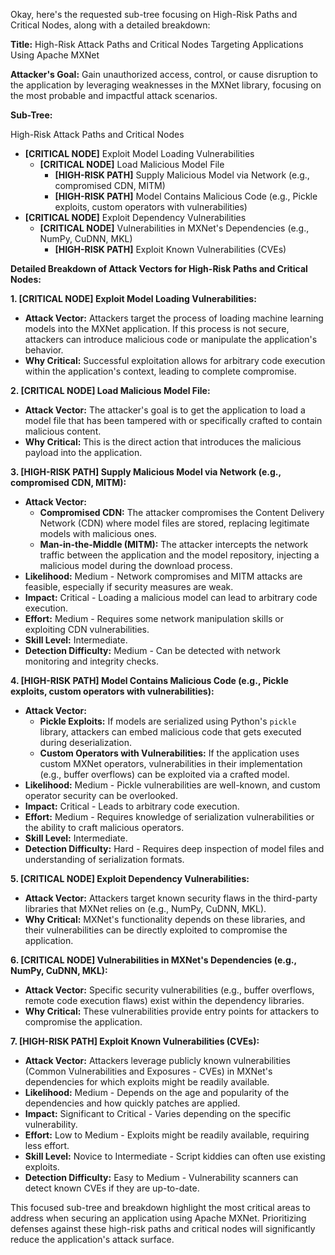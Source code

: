 Okay, here's the requested sub-tree focusing on High-Risk Paths and Critical Nodes, along with a detailed breakdown:

**Title:** High-Risk Attack Paths and Critical Nodes Targeting Applications Using Apache MXNet

**Attacker's Goal:** Gain unauthorized access, control, or cause disruption to the application by leveraging weaknesses in the MXNet library, focusing on the most probable and impactful attack scenarios.

**Sub-Tree:**

High-Risk Attack Paths and Critical Nodes
* **[CRITICAL NODE]** Exploit Model Loading Vulnerabilities
    * **[CRITICAL NODE]** Load Malicious Model File
        * **[HIGH-RISK PATH]** Supply Malicious Model via Network (e.g., compromised CDN, MITM)
        * **[HIGH-RISK PATH]** Model Contains Malicious Code (e.g., Pickle exploits, custom operators with vulnerabilities)
* **[CRITICAL NODE]** Exploit Dependency Vulnerabilities
    * **[CRITICAL NODE]** Vulnerabilities in MXNet's Dependencies (e.g., NumPy, CuDNN, MKL)
        * **[HIGH-RISK PATH]** Exploit Known Vulnerabilities (CVEs)

**Detailed Breakdown of Attack Vectors for High-Risk Paths and Critical Nodes:**

**1. [CRITICAL NODE] Exploit Model Loading Vulnerabilities:**

* **Attack Vector:** Attackers target the process of loading machine learning models into the MXNet application. If this process is not secure, attackers can introduce malicious code or manipulate the application's behavior.
* **Why Critical:** Successful exploitation allows for arbitrary code execution within the application's context, leading to complete compromise.

**2. [CRITICAL NODE] Load Malicious Model File:**

* **Attack Vector:** The attacker's goal is to get the application to load a model file that has been tampered with or specifically crafted to contain malicious content.
* **Why Critical:** This is the direct action that introduces the malicious payload into the application.

**3. [HIGH-RISK PATH] Supply Malicious Model via Network (e.g., compromised CDN, MITM):**

* **Attack Vector:**
    * **Compromised CDN:** The attacker compromises the Content Delivery Network (CDN) where model files are stored, replacing legitimate models with malicious ones.
    * **Man-in-the-Middle (MITM):** The attacker intercepts the network traffic between the application and the model repository, injecting a malicious model during the download process.
* **Likelihood:** Medium - Network compromises and MITM attacks are feasible, especially if security measures are weak.
* **Impact:** Critical - Loading a malicious model can lead to arbitrary code execution.
* **Effort:** Medium - Requires some network manipulation skills or exploiting CDN vulnerabilities.
* **Skill Level:** Intermediate.
* **Detection Difficulty:** Medium - Can be detected with network monitoring and integrity checks.

**4. [HIGH-RISK PATH] Model Contains Malicious Code (e.g., Pickle exploits, custom operators with vulnerabilities):**

* **Attack Vector:**
    * **Pickle Exploits:** If models are serialized using Python's `pickle` library, attackers can embed malicious code that gets executed during deserialization.
    * **Custom Operators with Vulnerabilities:** If the application uses custom MXNet operators, vulnerabilities in their implementation (e.g., buffer overflows) can be exploited via a crafted model.
* **Likelihood:** Medium - Pickle vulnerabilities are well-known, and custom operator security can be overlooked.
* **Impact:** Critical - Leads to arbitrary code execution.
* **Effort:** Medium - Requires knowledge of serialization vulnerabilities or the ability to craft malicious operators.
* **Skill Level:** Intermediate.
* **Detection Difficulty:** Hard - Requires deep inspection of model files and understanding of serialization formats.

**5. [CRITICAL NODE] Exploit Dependency Vulnerabilities:**

* **Attack Vector:** Attackers target known security flaws in the third-party libraries that MXNet relies on (e.g., NumPy, CuDNN, MKL).
* **Why Critical:** MXNet's functionality depends on these libraries, and their vulnerabilities can be directly exploited to compromise the application.

**6. [CRITICAL NODE] Vulnerabilities in MXNet's Dependencies (e.g., NumPy, CuDNN, MKL):**

* **Attack Vector:** Specific security vulnerabilities (e.g., buffer overflows, remote code execution flaws) exist within the dependency libraries.
* **Why Critical:** These vulnerabilities provide entry points for attackers to compromise the application.

**7. [HIGH-RISK PATH] Exploit Known Vulnerabilities (CVEs):**

* **Attack Vector:** Attackers leverage publicly known vulnerabilities (Common Vulnerabilities and Exposures - CVEs) in MXNet's dependencies for which exploits might be readily available.
* **Likelihood:** Medium - Depends on the age and popularity of the dependencies and how quickly patches are applied.
* **Impact:** Significant to Critical - Varies depending on the specific vulnerability.
* **Effort:** Low to Medium - Exploits might be readily available, requiring less effort.
* **Skill Level:** Novice to Intermediate - Script kiddies can often use existing exploits.
* **Detection Difficulty:** Easy to Medium - Vulnerability scanners can detect known CVEs if they are up-to-date.

This focused sub-tree and breakdown highlight the most critical areas to address when securing an application using Apache MXNet. Prioritizing defenses against these high-risk paths and critical nodes will significantly reduce the application's attack surface.